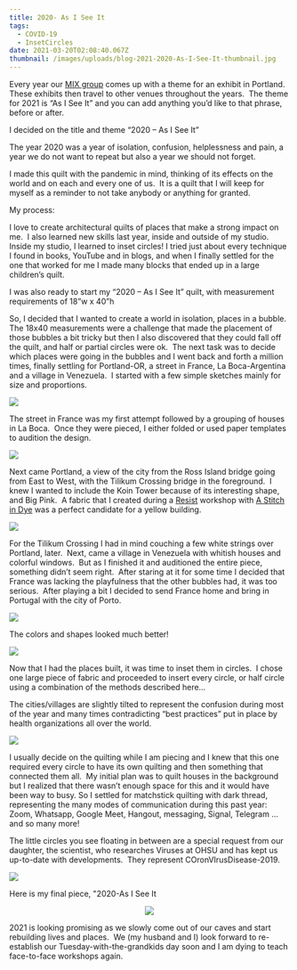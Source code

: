 ```yaml
---
title: 2020- As I See It
tags:
  - COVID-19
  - InsetCircles
date: 2021-03-20T02:08:40.067Z
thumbnail: /images/uploads/blog-2021-2020-As-I-See-It-thumbnail.jpg
---
```

Every year our [MIX group](http://mixpdx.blogspot.com/) comes up with a theme for an exhibit in Portland.  These exhibits then travel to other venues throughout the years.  The theme for 2021 is “As I See It” and you can add anything you’d like to that phrase, before or after. 

I decided on the title and theme “2020 – As I See It”

The year 2020 was a year of isolation, confusion, helplessness and pain, a year we do not want to repeat but also a year we should not forget.

I made this quilt with the pandemic in mind, thinking of its effects on the world and on each and every one of us.  It is a quilt that I will keep for myself as a reminder to not take anybody or anything for granted.

My process:

I love to create architectural quilts of places that make a strong impact on me.  I also learned new skills last year, inside and outside of my studio.  Inside my studio, I learned to inset circles! I tried just about every technique I found in books, YouTube and in blogs, and when I finally settled for the one that worked for me I made many blocks that ended up in a large children’s quilt. 

I was also ready to start my “2020 – As I See It” quilt, with measurement requirements of 18”w x 40”h

So, I decided that I wanted to create a world in isolation, places in a bubble.  The 18x40 measurements were a challenge that made the placement of those bubbles a bit tricky but then I also discovered that they could fall off the quilt, and half or partial circles were ok.  The next task was to decide which places were going in the bubbles and I went back and forth a million times, finally settling for Portland-OR, a street in France, La Boca-Argentina and a village in Venezuela.  I started with a few simple sketches mainly for size and proportions.



<img class="img-responsive" src="/images/uploads/blog-2021-As-I-See-It-1.jpg">



The street in France was my first attempt followed by a grouping of houses in La Boca.  Once they were pieced, I either folded or used paper templates to audition the design.



<img class="img-responsive" src="/images/uploads/blog-2021-As-I-See-It-2.jpg">



Next came Portland, a view of the city from the Ross Island bridge going from East to West, with the Tilikum Crossing bridge in the foreground.  I knew I wanted to include the Koin Tower because of its interesting shape, and Big Pink.  A fabric that I created during a [Resist](https://www.stitchindye.com/workshops-2/r-e-s-i-s-t-creating-pattern-with-wax) workshop with [A Stitch in Dye](https://www.stitchindye.com/) was a perfect candidate for a yellow building.



<img class="img-responsive" src="/images/uploads/blog-2021-As-I-See-It-3.jpg">



For the Tilikum Crossing I had in mind couching a few white strings over Portland, later.  Next, came a village in Venezuela with whitish houses and colorful windows.  But as I finished it and auditioned the entire piece, something didn’t seem right.  After staring at it for some time I decided that France was lacking the playfulness that the other bubbles had, it was too serious.  After playing a bit I decided to send France home and bring in Portugal with the city of Porto.



<img class="img-responsive" src="/images/uploads/blog-2021-As-I-See-It-4.jpg">



The colors and shapes looked much better!



<img class="img-responsive" src="/images/uploads/blog-2021-As-I-See-It-5.jpg">



Now that I had the places built, it was time to inset them in circles.  I chose one large piece of fabric and proceeded to insert every circle, or half circle using a combination of the methods described here…

The cities/villages are slightly tilted to represent the confusion during most of the year and many times contradicting “best practices” put in place by health organizations all over the world.



<img class="img-responsive" src="/images/uploads/blog-2021-As-I-See-It-6.jpg">



I usually decide on the quilting while I am piecing and I knew that this one required every circle to have its own quilting and then something that connected them all.  My initial plan was to quilt houses in the background but I realized that there wasn’t enough space for this and it would have been way to busy. So I settled for matchstick quilting with dark thread, representing the many modes of communication during this past year: Zoom, Whatsapp, Google Meet, Hangout, messaging, Signal, Telegram … and so many more!

The little circles you see floating in between are a special request from our daughter, the scientist, who researches Viruses at OHSU and has kept us up-to-date with developments.  They represent COronVIrusDisease-2019.



<img class="img-responsive" src="/images/uploads/blog-2021-As-I-See-It-7.jpg">



Here is my final piece, "2020-As I See It



<p align="center"><img class="img-responsive" src="/images/uploads/2020-as-i-see-it-small.jpg"></p>



2021 is looking promising as we slowly come out of our caves and start rebuilding lives and places.  We (my husband and I) look forward to re-establish our Tuesday-with-the-grandkids day soon and I am dying to teach face-to-face workshops again.